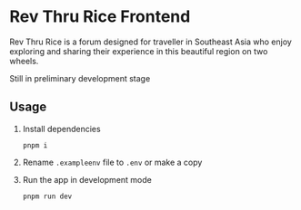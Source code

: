 # Rev Thru Rice Frontend

Rev Thru Rice is a forum designed for traveller in Southeast Asia who enjoy exploring and sharing their experience in this beautiful region on two wheels.

Still in preliminary development stage



## Usage

1. Install dependencies

    ```
    pnpm i
    ```

2. Rename `.exampleenv` file to `.env` or make a copy

3. Run the app in development mode

    ```
    pnpm run dev
    ```
